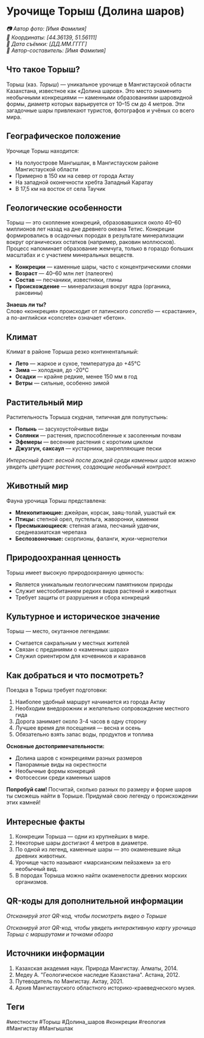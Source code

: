 # Урочище Торыш (Долина шаров)

*📷 Автор фото: [Имя Фамилия]*  
*📍 Координаты: [44.36139, 51.56111]*  
*📆 Дата съёмки: [ДД.ММ.ГГГГ]*  
*👤 Автор-составитель: [Имя Фамилия]*

## Что такое Торыш?

Торыш (каз. *Торыш*) — уникальное урочище в Мангистауской области Казахстана, известное как «Долина шаров». Это место знаменито необычными конкрециями — каменными образованиями шаровидной формы, диаметр которых варьируется от 10–15 см до 4 метров. Эти загадочные шары привлекают туристов, фотографов и учёных со всего мира.

## Географическое положение

Урочище Торыш находится:
- На полуострове Мангышлак, в Мангистауском районе Мангистауской области
- Примерно в 150 км на север от города Актау
- На западной оконечности хребта Западный Каратау
- В 17,5 км на восток от села Таучик

## Геологические особенности

Торыш — это скопление конкреций, образовавшихся около 40–60 миллионов лет назад на дне древнего океана Тетис. Конкреции формировались в осадочных породах в результате минерализации вокруг органических остатков (например, раковин моллюсков). Процесс напоминает образование жемчуга, только в гораздо больших масштабах и с участием минеральных веществ.

- **Конкреции** — каменные шары, часто с концентрическими слоями
- **Возраст** — 40–60 млн лет (палеоген)
- **Состав** — песчаники, известняки, глины
- **Происхождение** — минерализация вокруг ядра (органика, раковины)

**Знаешь ли ты?**  
Слово «конкреция» происходит от латинского *concretio* — «срастание», а по-английски «concrete» означает «бетон».

## Климат

Климат в районе Торыша резко континентальный:

- **Лето** — жаркое и сухое, температура до +45°C
- **Зима** — холодная, до -20°C
- **Осадки** — крайне редкие, менее 150 мм в год
- **Ветры** — сильные, особенно зимой

## Растительный мир

Растительность Торыша скудная, типичная для полупустынь:

- **Полынь** — засухоустойчивые виды
- **Солянки** — растения, приспособленные к засоленным почвам
- **Эфемеры** — весенние растения с коротким циклом
- **Джузгун, саксаул** — кустарники, закрепляющие пески

*Интересный факт: весной после дождей среди каменных шаров можно увидеть цветущие растения, создающие необычный контраст.*

## Животный мир

Фауна урочища Торыш представлена:

- **Млекопитающие:** джейран, корсак, заяц-толай, ушастый еж
- **Птицы:** степной орел, пустельга, жаворонки, каменки
- **Пресмыкающиеся:** степная агама, песчаный удавчик, среднеазиатская черепаха
- **Беспозвоночные:** скорпионы, фаланги, жуки-чернотелки

## Природоохранная ценность

Торыш имеет высокую природоохранную ценность:

- Является уникальным геологическим памятником природы
- Служит местообитанием редких видов растений и животных
- Требует защиты от разрушения и сбора конкреций

## Культурное и историческое значение

Торыш — место, окутанное легендами:

- Считается сакральным у местных жителей
- Связан с преданиями о «каменных шарах»
- Служил ориентиром для кочевников и караванов

## Как добраться и что посмотреть?

Поездка в Торыш требует подготовки:

1. Наиболее удобный маршрут начинается из города Актау
2. Необходим внедорожник и желательно сопровождение местного гида
3. Дорога занимает около 3-4 часов в одну сторону
4. Лучшее время для посещения — весна и осень
5. Обязательно взять запас воды, продуктов и топлива

**Основные достопримечательности:**
- Долина шаров с конкрециями разных размеров
- Панорамные виды на окрестности
- Необычные формы конкреций
- Фотосессии среди каменных шаров

**Попробуй сам!**
Посчитай, сколько разных по размеру и форме шаров ты сможешь найти в Торыше. Придумай свою легенду о происхождении этих камней!

## Интересные факты

1. Конкреции Торыша — одни из крупнейших в мире.
2. Некоторые шары достигают 4 метров в диаметре.
3. По одной из легенд, каменные шары — это окаменевшие яйца древних животных.
4. Урочище часто называют «марсианским пейзажем» за его необычный вид.
5. В породах Торыша можно найти окаменелости древних морских организмов.

## QR-коды для дополнительной информации

*Отсканируй этот QR-код, чтобы посмотреть видео о Торыше*

*Отсканируй этот QR-код, чтобы увидеть интерактивную карту урочища Торыш с маршрутами и точками обзора*

## Источники информации

1. Казахская академия наук. Природа Мангистау. Алматы, 2014.
2. Медеу А. "Геологическое наследие Казахстана". Астана, 2012.
3. Путеводитель по Мангистау. Актау, 2021.
4. Архив Мангистауского областного историко-краеведческого музея.

## Теги

#местности #Торыш #Долина_шаров #конкреции #геология #Мангистау #Мангышлак